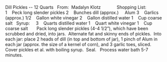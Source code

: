 Dill Pickles -- 12 Quarts
 
From:  Madalyn Klotz        
 
 
Shopping List:    
1    Peck long slender pickles
2    Bunches dill (approx.)
    Alum
3    Garlics (approx.)
1/2    Gallon white vinegar
2    Gallon distilled water
1    Cup coarse salt
 
Syrup:    
3    Quarts distilled water
1    Quart white vinegar
1    Cup coarse salt
 
 
 
Pack long slender pickles (4-4 1/2”), which have been scrubbed and dried, into jars.  Alternate fat and skinny ends of pickles.  Into each jar: place 2 heads of dill (in top and bottom of jar), 1 pinch of Alum in each jar (approx. the size of a kernel of corn), and 3 garlic toes, sliced.
Cover pickles et al. with boiling syrup.  Seal.  
Process water bath 5-7 minutes.
 
